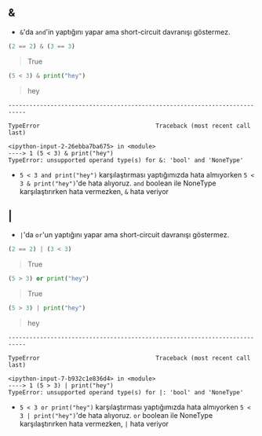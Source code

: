 ## &

* `&`'da `and`'in yaptığını yapar ama short-circuit davranışı göstermez. 

  


```python
(2 == 2) & (3 == 3)
```

> True




```python
(5 < 3) & print("hey")
```

> hey

    ---------------------------------------------------------------------------
    
    TypeError                                 Traceback (most recent call last)
    
    <ipython-input-2-26ebba7ba675> in <module>
    ----> 1 (5 < 3) & print("hey")
    TypeError: unsupported operand type(s) for &: 'bool' and 'NoneType'




* `5 < 3 and print("hey")` karşılaştırması yaptığımızda hata almıyorken `5 < 3 & print("hey")`'de hata alıyoruz. `and` boolean ile NoneType karşılaştırırken hata vermezken, `&` hata veriyor

## |

* `|`'da `or`'un yaptığını yapar ama short-circuit davranışı göstermez. 

  


```python
(2 == 2) | (3 < 3)
```

> True




```python
(5 > 3) or print("hey")
```

> True




```python
(5 > 3) | print("hey")
```

> hey

    ---------------------------------------------------------------------------
    
    TypeError                                 Traceback (most recent call last)
    
    <ipython-input-7-b932c1e836d4> in <module>
    ----> 1 (5 > 3) | print("hey")
    TypeError: unsupported operand type(s) for |: 'bool' and 'NoneType'


* `5 < 3 or print("hey")` karşılaştırması yaptığımızda hata almıyorken `5 < 3 | print("hey")`'de hata alıyoruz. `or` boolean ile NoneType karşılaştırırken hata vermezken, `|` hata veriyor